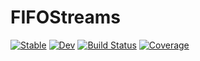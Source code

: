 # FIFOStreams

[![Stable](https://img.shields.io/badge/docs-stable-blue.svg)](https://simeonschaub.github.io/FIFOStreams.jl/stable)
[![Dev](https://img.shields.io/badge/docs-dev-blue.svg)](https://simeonschaub.github.io/FIFOStreams.jl/dev)
[![Build Status](https://github.com/simeonschaub/FIFOStreams.jl/workflows/CI/badge.svg)](https://github.com/simeonschaub/FIFOStreams.jl/actions)
[![Coverage](https://codecov.io/gh/simeonschaub/FIFOStreams.jl/branch/master/graph/badge.svg)](https://codecov.io/gh/simeonschaub/FIFOStreams.jl)
